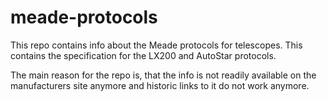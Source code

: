 # meade-protocols
This repo contains info about the Meade protocols for telescopes. This contains the specification for the LX200 and AutoStar protocols.

The main reason for the repo is, that the info is not readily available on the manufacturers site anymore and historic links to it do not work anymore.

